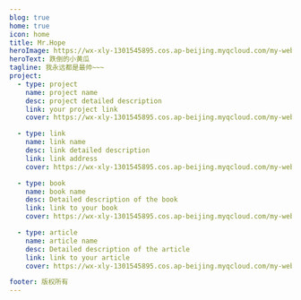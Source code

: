 ```yaml
---
blog: true
home: true
icon: home
title: Mr.Hope
heroImage: https://wx-xly-1301545895.cos.ap-beijing.myqcloud.com/my-website/logo.png
heroText: 跌倒的小黄瓜
tagline: 我永远都是最帅~~~
project:
  - type: project
    name: project name
    desc: project detailed description
    link: your project link
    cover: https://wx-xly-1301545895.cos.ap-beijing.myqcloud.com/my-website/logo.png

  - type: link
    name: link name
    desc: link detailed description
    link: link address
    cover: https://wx-xly-1301545895.cos.ap-beijing.myqcloud.com/my-website/logo.png

  - type: book
    name: book name
    desc: Detailed description of the book
    link: link to your book
    cover: https://wx-xly-1301545895.cos.ap-beijing.myqcloud.com/my-website/logo.png

  - type: article
    name: article name
    desc: Detailed description of the article
    link: link to your article
    cover: https://wx-xly-1301545895.cos.ap-beijing.myqcloud.com/my-website/logo.png

footer: 版权所有
---
```

